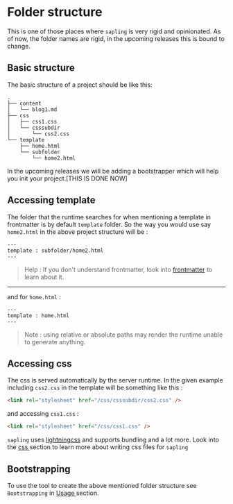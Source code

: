 # Folder structure 

This is one of those places where `sapling` is very rigid and opinionated. As of now, the folder names are rigid, in the upcoming releases this is bound to change.

## Basic structure

The basic structure of a project should be like this:
```
.
├── content
│   └── blog1.md
├── css
│   ├── css1.css
│   └── csssubdir
│       └── css2.css
└── template
    ├── home.html
    └── subfolder
        └── home2.html
```
In the upcoming releases we will be adding a bootstrapper which will help you init your project.[THIS IS DONE NOW] 

## Accessing template 
The folder that the runtime searches for when mentioning a template in frontmatter is by default `template` folder. So the way you would use say `home2.html` in the above project structure will be : 
```
---
template : subfolder/home2.html
---
```
> Help : If you don't understand frontmatter, look into [frontmatter](./frontmatter.md) to learn about it.
---
and for `home.html` :
```
---
template : home.html 
---
```
> Note : using relative or absolute paths may render the runtime unable to generate anything.

## Accessing css 
The css is served automatically by the server runtime. In the given example including `css2.css` in the template will be something like this : 
```html
<link rel="stylesheet" href="/css/csssubdir/css2.css" />
```
and accessing `css1.css` :
```html
<link rel="stylesheet" href="/css/css1.css" />
```
`sapling` uses [lightningcss](https://lightningcss.dev/) and supports bundling and a lot more. Look into the [ css ](./css.md) section to learn more about writing css files for `sapling`

## Bootstrapping 

To use the tool to create the above mentioned folder structure see `Bootstrapping` in [ Usage ](./Usage.md) section.

